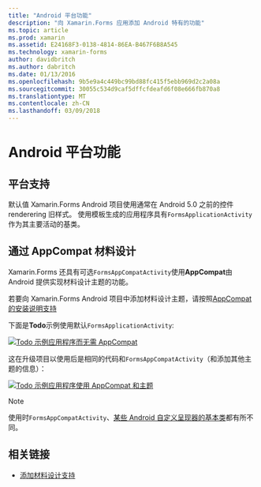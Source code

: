 ```yaml
---
title: "Android 平台功能"
description: "向 Xamarin.Forms 应用添加 Android 特有的功能"
ms.topic: article
ms.prod: xamarin
ms.assetid: E24168F3-0138-4814-86EA-B467F6B8A545
ms.technology: xamarin-forms
author: davidbritch
ms.author: dabritch
ms.date: 01/13/2016
ms.openlocfilehash: 9b5e9a4c449bc99bd88fc415f5ebb969d2c2a08a
ms.sourcegitcommit: 30055c534d9caf5dffcfdeafd6f08e666fb870a8
ms.translationtype: MT
ms.contentlocale: zh-CN
ms.lasthandoff: 03/09/2018
---
```

# <a name="android-platform-features"></a>Android 平台功能

## <a name="platform-support"></a>平台支持

默认值 Xamarin.Forms Android 项目使用通常在 Android 5.0 之前的控件 renderering 旧样式。 使用模板生成的应用程序具有`FormsApplicationActivity`作为其主要活动的基类。

## <a name="material-design-via-appcompat"></a>通过 AppCompat 材料设计

Xamarin.Forms 还具有可选`FormsAppCompatActivity`使用**AppCompat**由 Android 提供实现材料设计主题的功能。

若要向 Xamarin.Forms Android 项目中添加材料设计主题，请按照[AppCompat 的安装说明支持](appcompat.md)

下面是**Todo**示例使用默认`FormsApplicationActivity`:

[![](images/before-appcompat-sml.png "Todo 示例应用程序而无需 AppCompat")](images/before-appcompat.png#lightbox "没有 AppCompat Todo 示例应用程序")

这在升级项目以使用后是相同的代码和`FormsAppCompatActivity`（和添加其他主题的信息）：

[![](images/post-appcompat-sml.png "Todo 示例应用程序使用 AppCompat 和主题")](images/post-appcompat.png#lightbox "Todo 示例应用程序使用 AppCompat 和主题")

> [!NOTE]
> 使用时`FormsAppCompatActivity`、[某些 Android 自定义呈现器的基本类](~/xamarin-forms/app-fundamentals/custom-renderer/renderers.md)都有所不同。


## <a name="related-links"></a>相关链接

- [添加材料设计支持](appcompat.md)
